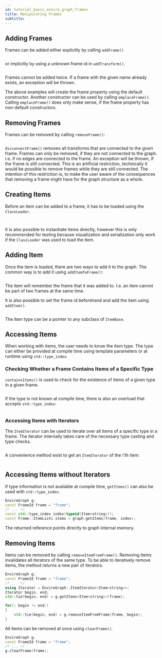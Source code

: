 ```yaml
---
id: tutorial_basic_envire_graph_frames
title: Manipulating Frames
subtitle:
---
```


## Adding Frames
Frames can be added either explicitly by calling ``addFrame()``

<pre><code data-snippetId="graph_frames_add_frame" data-file="https://raw.githubusercontent.com/envire/envire-tutorials/master/src/envire_graph_tutorials/frames.cpp"></code></pre>


or implicitly by using a unknown frame id in ``addTransform()``.

<pre><code data-snippetId="graph_frames_add_transform_frame" data-file="https://raw.githubusercontent.com/envire/envire-tutorials/master/src/envire_graph_tutorials/frames.cpp"></code></pre>

Frames cannot be added twice. If a frame with the given name already exists,
an exception will be thrown.

The above examples will create the frame property using the default constructor.
Another constructor can be used by calling ``emplaceFrame()``. Calling
``emplaceFrame()`` does only make sense, if the frame property has non-default
constructors.

## Removing Frames
Frames can be removed by calling ``removeFrame()``:

<pre><code data-snippetId="graph_frames_remove_frame" data-file="https://raw.githubusercontent.com/envire/envire-tutorials/master/src/envire_graph_tutorials/frames.cpp"></code></pre>

``disconnectFrame()`` removes all transforms that are connected to the given frame.
Frames can only be removed, if they are not connected to the graph. I.e. if no
edges are connected to the frame. An exception will be thrown, if the frame is
still connected. This is an artificial restriction, technically it would be
possible to remove frames while they are still connected. The intention of this
restriction is, to make the user aware of the consequences that removing a frame
might have for the graph structure as a whole.

## Creating Items
Before an item can be added to a frame, it has to be loaded using the ``ClassLoader``.

<pre><code data-snippetId="graph_items_classloader_includes" data-file="https://raw.githubusercontent.com/envire/envire-tutorials/master/src/envire_graph_tutorials/items.cpp"></code></pre>
<pre><code data-snippetId="graph_items_load_octree" data-file="https://raw.githubusercontent.com/envire/envire-tutorials/master/src/envire_graph_tutorials/items.cpp"></code></pre>

It is also possible to instantiate items directly, however this is only
recommended for testing because visualization and serialization only work if
the ``ClassLoader`` was used to load the item.

## Adding Item
Once the item is loaded, there are two ways to add it to the graph.
The common way is to add it using ``addItemToFrame()``:
<pre><code data-snippetId="graph_items_add_to_frame" data-file="https://raw.githubusercontent.com/envire/envire-tutorials/master/src/envire_graph_tutorials/items.cpp"></code></pre>
The item will remember the frame that it was added to. I.e. an item cannot be part of two frames at the same time.

It is also possible to set the frame id beforehand and add the item using
``addItem()``.
<pre><code data-snippetId="graph_items_setFrame" data-file="https://raw.githubusercontent.com/envire/envire-tutorials/master/src/envire_graph_tutorials/items.cpp"></code></pre>


The item type can be a pointer to any subclass of ``ItemBase``.

## Accessing Items
When working with items, the user needs to know the item type. The type can
either be provided at compile time using template parameters or at runtime using
``std::type_index``.

### Checking Whether a Frame Contains Items of a Specific Type
``containsItems()`` is used to check for the existence of items of a given type
in a given frame.
<pre><code data-snippetId="graph_items_contains_item" data-file="https://raw.githubusercontent.com/envire/envire-tutorials/master/src/envire_graph_tutorials/items.cpp"></code></pre>


If the type is not known at compile time, there is also an overload that
accepts ``std::type_index``:
<pre><code data-snippetId="graph_items_contains_type_index" data-file="https://raw.githubusercontent.com/envire/envire-tutorials/master/src/envire_graph_tutorials/items.cpp"></code></pre>


### Accessing Items with Iterators

The ``ItemIterator`` can be used to iterate over all items of a specific type
in a frame. The iterator internally takes care of the necessary type casting
and type checks.
<pre><code data-snippetId="graph_items_iteration" data-file="https://raw.githubusercontent.com/envire/envire-tutorials/master/src/envire_graph_tutorials/items.cpp"></code></pre>


A convenience method exist to get an ``ItemIterator`` of the i'th item:
<pre><code data-snippetId="graph_items_index_iterator" data-file="https://raw.githubusercontent.com/envire/envire-tutorials/master/src/envire_graph_tutorials/items.cpp"></code></pre>



## Accessing Items without Iterators
If type information is not available at compile time, ``getItems()`` can also
be used with ``std::type_index``:

```cpp
EnvireGraph g;
const FrameId frame = "frame";
/* ... */
const std::type_index index(typeid(Item<string>));
const Frame::ItemList& items = graph.getItems(frame, index);
```
The returned reference points directly to graph internal memory.

## Removing Items

Items can be removed by calling ``removeItemFromFrame()``. Removing items invalidates
all iterators of the same type. To be able to iteratively remove items, the
method returns a new pair of iterators.

```cpp
EnvireGraph g;
const FrameId frame = "frame";
/* ... */
using Iterator = EnvireGraph::ItemIterator<Item<string>>;
Iterator begin, end;
std::tie(begin, end) = g.getItems<Item<string>>(frame);

for(; begin != end;)
{
    std::tie(begin, end) = g.removeItemFromFrame(frame, begin);
}
```

All items can be removed at once using ``clearFrame()``.

```cpp
EnvireGraph g;
const FrameId frame = "frame";
/* ... */
g.clearFrame(frame);
```
